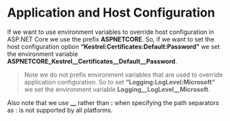 # Application and Host Configuration
If we want to use environment variables to override host configuration in ASP.NET Core we use the prefix **ASPNETCORE**. So, if we want to set the host configuration option **“Kestrel:Certificates:Default:Password”** we set the environment variable **ASPNETCORE_Kestrel__Certificates__Default__Password**. 

> Note we do not prefix environment variables that are used to override application configuration. So to set
**“Logging:LogLevel:Microsoft”** we set the environment variable **Logging__LogLevel__Microsoft**. 

 Also note that we use **__** rather than **:** when specifying the path separators as : is not supported by all platforms. 